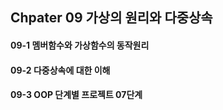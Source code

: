 Chpater 09 가상의 원리와 다중상속
---

#### 09-1 멤버함수와 가상함수의 동작원리

#### 09-2 다중상속에 대한 이해

#### 09-3 OOP 단계별 프로젝트 07단계